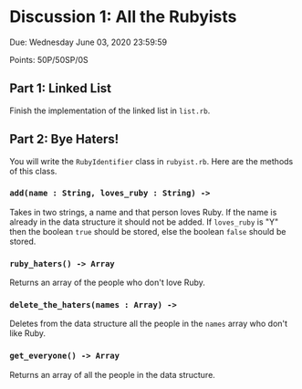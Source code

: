 # Discussion 1: All the Rubyists

Due: Wednesday June 03, 2020 23:59:59

Points: 50P/50SP/0S

## Part 1: Linked List

Finish the implementation of the linked list
in `list.rb`.

## Part 2: Bye Haters!

You will write the `RubyIdentifier` class
in `rubyist.rb`.
Here are the methods of this class.

### `add(name : String, loves_ruby : String) ->`

Takes in two strings, a name and that person loves Ruby.
If the name is already in the data structure it should not be added.
If `loves_ruby` is "Y" then the boolean `true` should be stored,
else the boolean `false` should be stored.

### `ruby_haters() -> Array`

Returns an array of the people who don't love Ruby.

### `delete_the_haters(names : Array) ->`

Deletes from the data structure all the people
in the `names` array
who don't like Ruby.

### `get_everyone() -> Array`

Returns an array of all the people in the data structure.
